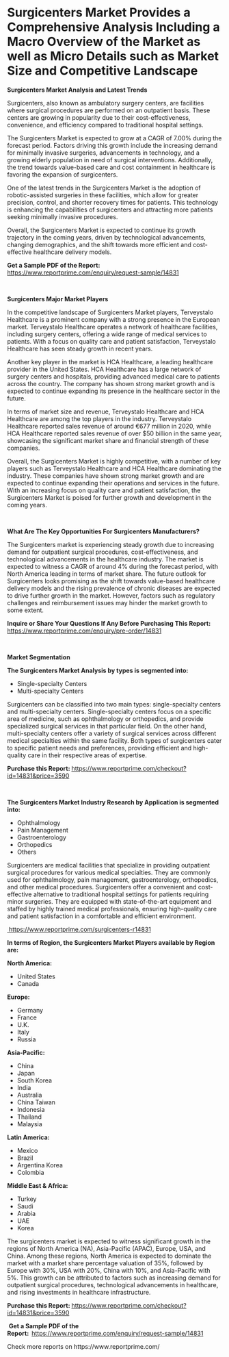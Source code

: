 <p><h1>Surgicenters Market Provides a Comprehensive Analysis Including a Macro Overview of the Market as well as Micro Details such as Market Size and Competitive Landscape</h1></p><p><strong>Surgicenters Market Analysis and Latest Trends</strong></p>
<p><p>Surgicenters, also known as ambulatory surgery centers, are facilities where surgical procedures are performed on an outpatient basis. These centers are growing in popularity due to their cost-effectiveness, convenience, and efficiency compared to traditional hospital settings. </p><p>The Surgicenters Market is expected to grow at a CAGR of 7.00% during the forecast period. Factors driving this growth include the increasing demand for minimally invasive surgeries, advancements in technology, and a growing elderly population in need of surgical interventions. Additionally, the trend towards value-based care and cost containment in healthcare is favoring the expansion of surgicenters.</p><p>One of the latest trends in the Surgicenters Market is the adoption of robotic-assisted surgeries in these facilities, which allow for greater precision, control, and shorter recovery times for patients. This technology is enhancing the capabilities of surgicenters and attracting more patients seeking minimally invasive procedures.</p><p>Overall, the Surgicenters Market is expected to continue its growth trajectory in the coming years, driven by technological advancements, changing demographics, and the shift towards more efficient and cost-effective healthcare delivery models.</p></p>
<p><strong>Get a Sample PDF of the Report:&nbsp;</strong> <a href="https://www.reportprime.com/enquiry/request-sample/14831">https://www.reportprime.com/enquiry/request-sample/14831</a></p>
<p>&nbsp;</p>
<p><strong>Surgicenters Major Market Players</strong></p>
<p><p>In the competitive landscape of Surgicenters Market players, Terveystalo Healthcare is a prominent company with a strong presence in the European market. Terveystalo Healthcare operates a network of healthcare facilities, including surgery centers, offering a wide range of medical services to patients. With a focus on quality care and patient satisfaction, Terveystalo Healthcare has seen steady growth in recent years.</p><p>Another key player in the market is HCA Healthcare, a leading healthcare provider in the United States. HCA Healthcare has a large network of surgery centers and hospitals, providing advanced medical care to patients across the country. The company has shown strong market growth and is expected to continue expanding its presence in the healthcare sector in the future.</p><p>In terms of market size and revenue, Terveystalo Healthcare and HCA Healthcare are among the top players in the industry. Terveystalo Healthcare reported sales revenue of around €677 million in 2020, while HCA Healthcare reported sales revenue of over $50 billion in the same year, showcasing the significant market share and financial strength of these companies.</p><p>Overall, the Surgicenters Market is highly competitive, with a number of key players such as Terveystalo Healthcare and HCA Healthcare dominating the industry. These companies have shown strong market growth and are expected to continue expanding their operations and services in the future. With an increasing focus on quality care and patient satisfaction, the Surgicenters Market is poised for further growth and development in the coming years.</p></p>
<p>&nbsp;</p>
<p><strong>What Are The Key Opportunities For Surgicenters Manufacturers?</strong></p>
<p><p>The Surgicenters market is experiencing steady growth due to increasing demand for outpatient surgical procedures, cost-effectiveness, and technological advancements in the healthcare industry. The market is expected to witness a CAGR of around 4% during the forecast period, with North America leading in terms of market share. The future outlook for Surgicenters looks promising as the shift towards value-based healthcare delivery models and the rising prevalence of chronic diseases are expected to drive further growth in the market. However, factors such as regulatory challenges and reimbursement issues may hinder the market growth to some extent.</p></p>
<p><strong>Inquire or Share Your Questions If Any Before Purchasing This Report:</strong> <a href="https://www.reportprime.com/enquiry/pre-order/14831">https://www.reportprime.com/enquiry/pre-order/14831</a></p>
<p>&nbsp;</p>
<p><strong>Market Segmentation</strong></p>
<p><strong>The Surgicenters Market Analysis by types is segmented into:</strong></p>
<p><ul><li>Single-specialty Centers</li><li>Multi-specialty Centers</li></ul></p>
<p><p>Surgicenters can be classified into two main types: single-specialty centers and multi-specialty centers. Single-specialty centers focus on a specific area of medicine, such as ophthalmology or orthopedics, and provide specialized surgical services in that particular field. On the other hand, multi-specialty centers offer a variety of surgical services across different medical specialties within the same facility. Both types of surgicenters cater to specific patient needs and preferences, providing efficient and high-quality care in their respective areas of expertise.</p></p>
<p><strong>Purchase this Report:&nbsp;</strong><a href="https://www.reportprime.com/checkout?id=14831&price=3590">https://www.reportprime.com/checkout?id=14831&price=3590</a></p>
<p>&nbsp;</p>
<p><strong>The Surgicenters Market Industry Research by Application is segmented into:</strong></p>
<p><ul><li>Ophthalmology</li><li>Pain Management</li><li>Gastroenterology</li><li>Orthopedics</li><li>Others</li></ul></p>
<p><p>Surgicenters are medical facilities that specialize in providing outpatient surgical procedures for various medical specialties. They are commonly used for ophthalmology, pain management, gastroenterology, orthopedics, and other medical procedures. Surgicenters offer a convenient and cost-effective alternative to traditional hospital settings for patients requiring minor surgeries. They are equipped with state-of-the-art equipment and staffed by highly trained medical professionals, ensuring high-quality care and patient satisfaction in a comfortable and efficient environment.</p></p>
<p><a href="https://www.reportprime.com/surgicenters-r14831">&nbsp;https://www.reportprime.com/surgicenters-r14831</a></p>
<p><strong>In terms of Region, the Surgicenters Market Players available by Region are:</strong></p>
<p>
    <p> <strong> North America: </strong>
        <ul>
            <li>United States</li>
            <li>Canada</li>
        </ul>
        </p> 
    <p> <strong> Europe: </strong>
        <ul>
            <li>Germany</li>
            <li>France</li>
            <li>U.K.</li>
            <li>Italy</li>
            <li>Russia</li>
        </ul>
        </p> 
    <p> <strong> Asia-Pacific: </strong>
        <ul>
            <li>China</li>
            <li>Japan</li>
            <li>South Korea</li>
            <li>India</li>
            <li>Australia</li>
            <li>China Taiwan</li>
            <li>Indonesia</li>
            <li>Thailand</li>
            <li>Malaysia</li>
        </ul>
        </p> 
    <p> <strong> Latin America: </strong>
        <ul>
            <li>Mexico</li>
            <li>Brazil</li>
            <li>Argentina Korea</li>
            <li>Colombia</li>
        </ul>
        </p> 
    <p> <strong> Middle East & Africa: </strong>
        <ul>
            <li>Turkey</li>
            <li>Saudi</li>
            <li>Arabia</li>
            <li>UAE</li>
            <li>Korea</li>
        </ul>
    </p>
    </p>
<p><p>The surgicenters market is expected to witness significant growth in the regions of North America (NA), Asia-Pacific (APAC), Europe, USA, and China. Among these regions, North America is expected to dominate the market with a market share percentage valuation of 35%, followed by Europe with 30%, USA with 20%, China with 10%, and Asia-Pacific with 5%. This growth can be attributed to factors such as increasing demand for outpatient surgical procedures, technological advancements in healthcare, and rising investments in healthcare infrastructure.</p></p>
<p><strong>Purchase this Report: </strong><a href="https://www.reportprime.com/checkout?id=14831&price=3590">https://www.reportprime.com/checkout?id=14831&price=3590</a></p>
<p>&nbsp;<strong>Get a Sample PDF of the Report:&nbsp;&nbsp;</strong><a href="https://www.reportprime.com/enquiry/request-sample/14831">https://www.reportprime.com/enquiry/request-sample/14831</a></p>
<p><strong></strong></p>
<p>Check more reports on https://www.reportprime.com/</p>